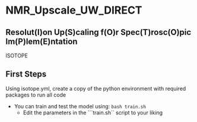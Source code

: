 
# NMR_Upscale_UW_DIRECT

##  Resolut(I)on Up(S)caling f(O)r Spec(T)rosc(O)pic Im(P)lem(E)ntation

ISOTOPE

First Steps
------

Using isotope.yml, create a copy of the python environment with required packages to run all code


* You can train and test the model using: ```bash train.sh```
  * Edit the parameters in the ```train.sh`` script to your liking


